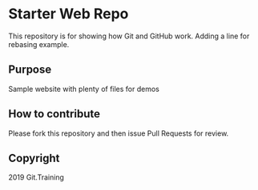 # Starter Web Repo

This repository is for showing how Git and GitHub work. Adding a line
for rebasing example.

## Purpose

Sample website with plenty of files for demos


## How to contribute

Please fork this repository and then issue Pull Requests for review.

## Copyright

2019 Git.Training
